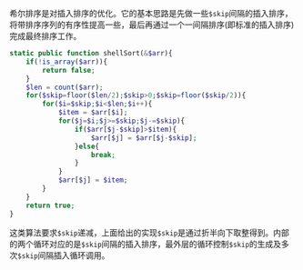 希尔排序是对插入排序的优化。它的基本思路是先做一些```$skip```间隔的插入排序，将带排序序列的有序性提高一些，最后再通过一个一间隔排序(即标准的插入排序)完成最终排序工作。


```php
static public function shellSort(&$arr){
	if(!is_array($arr)){
		return false;
	}
	$len = count($arr);
	for($skip=floor($len/2);$skip>0;$skip=floor($skip/2)){
		for($i=$skip;$i<$len;$i++){
			$item = $arr[$i];
			for($j=$i;$j>=$skip;$j-=$skip){
				if($arr[$j-$skip]>$item){
					$arr[$j] = $arr[$j-$skip];
				}else{
					break;
				}
			}
			$arr[$j] = $item;
		}
	}
	return true;
}
```

这类算法要求```$skip```递减，上面给出的实现```$skip```是通过折半向下取整得到。内部的两个循环对应的是```$skip```间隔的插入排序，最外层的循环控制```$skip```的生成及多次```$skip```间隔插入循环调用。